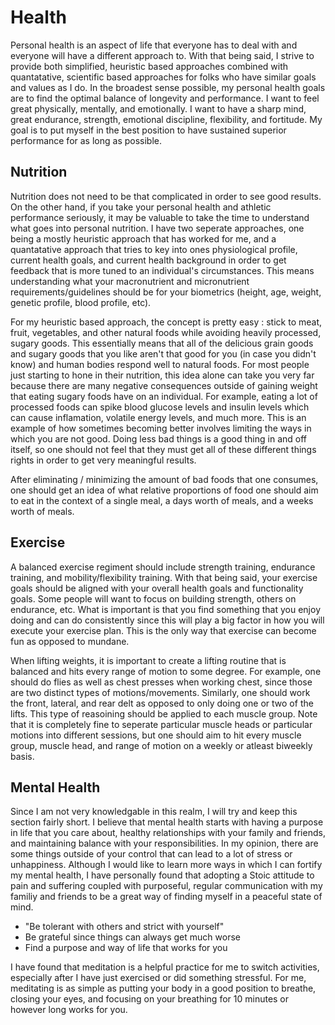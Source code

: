 # Health
Personal health is an aspect of life that everyone has to deal with and everyone will have a different approach to. With that being said, I strive to provide both simplified, heuristic based approaches combined with quantatative, scientific based approaches for folks who have similar goals and values as I do. In the broadest sense possible,  my personal health goals are to find the optimal balance of longevity and performance. I want to feel great physically, mentally, and emotionally. I want to have a sharp mind, great endurance, strength, emotional discipline, flexibility, and fortitude. My goal is to put myself in the best position to have sustained superior performance for as long as possible. 

## Nutrition

Nutrition does not need to be that complicated in order to see good results. On the other hand, if you take your personal health and athletic performance seriously, it may be valuable to take the time to understand what goes into personal nutrition. I have two seperate approaches, one being a mostly heuristic approach that has worked for me, and a quantatative approach that tries to key into ones physiological profile, current health goals, and current health background in order to get feedback that is more tuned to an individual's circumstances. This means understanding what your macronutrient and micronutrient requirements/guidelines should be for your biometrics (height, age, weight, genetic profile, blood profile, etc). 

For my heuristic based approach, the concept is pretty easy : stick to meat, fruit, vegetables, and other natural foods while avoiding heavily processed, sugary goods. This essentially means that all of the delicious grain goods and sugary goods that you like aren't that good for you (in case you didn't know) and human bodies respond well to natural foods. For most people just starting to hone in their nutrition, this idea alone can take you very far because there are many negative consequences outside of gaining weight that eating sugary foods have on an individual. For example, eating a lot of processed foods can spike blood glucose levels and insulin levels which can cause inflamation, volatile energy levels, and much more. This is an example of how sometimes becoming better involves limiting the ways in which you are not good. Doing less bad things is a good thing in and off itself, so one should not feel that they must get all of these different things rights in order to get very meaningful results.

After eliminating / minimizing the amount of bad foods that one consumes, one should get an idea of what relative proportions of food one should aim to eat in the context of a single meal, a days worth of meals, and a weeks worth of meals. 

## Exercise
A balanced exercise regiment should include strength training, endurance training, and mobility/flexibility training. With that being said, your exercise goals should be aligned with your overall health goals and functionality goals. Some people will want to focus on building strength, others on endurance, etc. What is important is that you find something that you enjoy doing and can do consistently since this will play a big factor in how you will execute your exercise plan. This is the only way that exercise can become fun as opposed to mundane.

When lifting weights, it is important to create a lifting routine that is balanced and hits every range of motion to some degree. For example, one should do flies as well as chest presses when working chest, since those are two distinct types of motions/movements. Similarly, one should work the front, lateral, and rear delt as opposed to only doing one or two of the lifts. This type of reasoining should be applied to each muscle group. Note that it is completely fine to seperate particular muscle heads or particular motions into different sessions, but one should aim to hit every muscle group, muscle head, and range of motion on a weekly or atleast biweekly basis. 

## Mental Health
Since I am not very knowledgable in this realm, I will try and keep this section fairly short. I believe that mental health starts with having a purpose in life that you care about, healthy relationships with your family and friends, and maintaining balance with your responsibilities. In my opinion, there are some things outside of your control that can lead to a lot of stress or unhappiness. Although I would like to learn more ways in which I can fortify my mental health, I have personally found that adopting a Stoic attitude to pain and suffering coupled with purposeful, regular communication with my familiy and friends to be a great way of finding myself in a peaceful state of mind. 

- "Be tolerant with others and strict with yourself"
- Be grateful since things can always get much worse
- Find a purpose and way of life that works for you

I have found that meditation is a helpful practice for me to switch activities, especially after I have just exercised or did something stressful. For me, meditating is as simple as putting your body in a good position to breathe, closing your eyes, and focusing on your breathing for 10 minutes or however long works for you.
